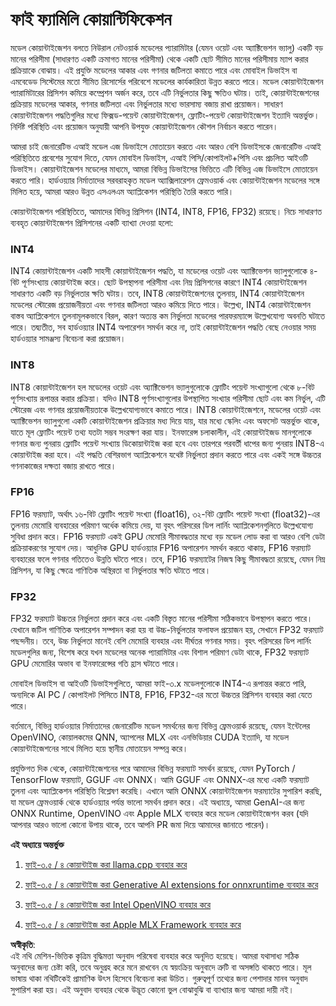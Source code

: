 # **ফাই ফ্যামিলি কোয়ান্টিফিকেশন**

মডেল কোয়ান্টাইজেশন বলতে নিউরাল নেটওয়ার্ক মডেলের প্যারামিটার (যেমন ওয়েট এবং অ্যাক্টিভেশন ভ্যালু) একটি বড় মানের পরিসীমা (সাধারণত একটি ক্রমাগত মানের পরিসীমা) থেকে একটি ছোট সীমিত মানের পরিসীমায় ম্যাপ করার প্রক্রিয়াকে বোঝায়। এই প্রযুক্তি মডেলের আকার এবং গণনার জটিলতা কমাতে পারে এবং মোবাইল ডিভাইস বা এমবেডেড সিস্টেমের মতো সীমিত রিসোর্সের পরিবেশে মডেলের কার্যকারিতা উন্নত করতে পারে। মডেল কোয়ান্টাইজেশন প্যারামিটারের প্রিসিশন কমিয়ে কম্প্রেশন অর্জন করে, তবে এটি নির্ভুলতার কিছু ক্ষতিও ঘটায়। তাই, কোয়ান্টাইজেশনের প্রক্রিয়ায় মডেলের আকার, গণনার জটিলতা এবং নির্ভুলতার মধ্যে ভারসাম্য বজায় রাখা প্রয়োজন। সাধারণ কোয়ান্টাইজেশন পদ্ধতিগুলির মধ্যে ফিক্সড-পয়েন্ট কোয়ান্টাইজেশন, ফ্লোটিং-পয়েন্ট কোয়ান্টাইজেশন ইত্যাদি অন্তর্ভুক্ত। নির্দিষ্ট পরিস্থিতি এবং প্রয়োজন অনুযায়ী আপনি উপযুক্ত কোয়ান্টাইজেশন কৌশল নির্বাচন করতে পারেন।

আমরা চাই জেনারেটিভ এআই মডেল এজ ডিভাইসে মোতায়েন করতে এবং আরও বেশি ডিভাইসকে জেনারেটিভ এআই পরিস্থিতিতে প্রবেশের সুযোগ দিতে, যেমন মোবাইল ডিভাইস, এআই পিসি/কোপাইলট+পিসি এবং প্রচলিত আইওটি ডিভাইস। কোয়ান্টাইজেশন মডেলের মাধ্যমে, আমরা বিভিন্ন ডিভাইসের ভিত্তিতে এটি বিভিন্ন এজ ডিভাইসে মোতায়েন করতে পারি। হার্ডওয়্যার নির্মাতাদের সরবরাহকৃত মডেল অ্যাক্সিলারেশন ফ্রেমওয়ার্ক এবং কোয়ান্টাইজেশন মডেলের সঙ্গে মিলিত হয়ে, আমরা আরও উন্নত এসএলএম অ্যাপ্লিকেশন পরিস্থিতি তৈরি করতে পারি।

কোয়ান্টাইজেশন পরিস্থিতিতে, আমাদের বিভিন্ন প্রিসিশন (INT4, INT8, FP16, FP32) রয়েছে। নিচে সাধারণত ব্যবহৃত কোয়ান্টাইজেশন প্রিসিশনের একটি ব্যাখ্যা দেওয়া হলো:

### **INT4**

INT4 কোয়ান্টাইজেশন একটি সাহসী কোয়ান্টাইজেশন পদ্ধতি, যা মডেলের ওয়েট এবং অ্যাক্টিভেশন ভ্যালুগুলোকে ৪-বিট পূর্ণসংখ্যায় কোয়ান্টাইজ করে। ছোট উপস্থাপনা পরিসীমা এবং নিম্ন প্রিসিশনের কারণে INT4 কোয়ান্টাইজেশন সাধারণত একটি বড় নির্ভুলতার ক্ষতি ঘটায়। তবে, INT8 কোয়ান্টাইজেশনের তুলনায়, INT4 কোয়ান্টাইজেশন মডেলের স্টোরেজ প্রয়োজনীয়তা এবং গণনার জটিলতা আরও কমিয়ে দিতে পারে। উল্লেখ্য, INT4 কোয়ান্টাইজেশন বাস্তব অ্যাপ্লিকেশনে তুলনামূলকভাবে বিরল, কারণ অত্যন্ত কম নির্ভুলতা মডেলের পারফরম্যান্সে উল্লেখযোগ্য অবনতি ঘটাতে পারে। তদ্ব্যতীত, সব হার্ডওয়্যার INT4 অপারেশন সমর্থন করে না, তাই কোয়ান্টাইজেশন পদ্ধতি বেছে নেওয়ার সময় হার্ডওয়্যার সামঞ্জস্য বিবেচনা করা প্রয়োজন।

### **INT8**

INT8 কোয়ান্টাইজেশন হল মডেলের ওয়েট এবং অ্যাক্টিভেশন ভ্যালুগুলোকে ফ্লোটিং পয়েন্ট সংখ্যাগুলো থেকে ৮-বিট পূর্ণসংখ্যায় রূপান্তর করার প্রক্রিয়া। যদিও INT8 পূর্ণসংখ্যাগুলোর উপস্থাপিত সংখ্যার পরিসীমা ছোট এবং কম নির্ভুল, এটি স্টোরেজ এবং গণনার প্রয়োজনীয়তাকে উল্লেখযোগ্যভাবে কমাতে পারে। INT8 কোয়ান্টাইজেশনে, মডেলের ওয়েট এবং অ্যাক্টিভেশন ভ্যালুগুলো একটি কোয়ান্টাইজেশন প্রক্রিয়ার মধ্য দিয়ে যায়, যার মধ্যে স্কেলিং এবং অফসেট অন্তর্ভুক্ত থাকে, যাতে মূল ফ্লোটিং পয়েন্ট তথ্য যতটা সম্ভব সংরক্ষণ করা যায়। ইনফারেন্স চলাকালীন, এই কোয়ান্টাইজড মানগুলোকে গণনার জন্য পুনরায় ফ্লোটিং পয়েন্ট সংখ্যায় ডিকোয়ান্টাইজ করা হবে এবং তারপরে পরবর্তী ধাপের জন্য পুনরায় INT8-এ কোয়ান্টাইজ করা হবে। এই পদ্ধতি বেশিরভাগ অ্যাপ্লিকেশনে যথেষ্ট নির্ভুলতা প্রদান করতে পারে এবং একই সঙ্গে উচ্চতর গণনাকাজের দক্ষতা বজায় রাখতে পারে।

### **FP16**

FP16 ফরম্যাট, অর্থাৎ ১৬-বিট ফ্লোটিং পয়েন্ট সংখ্যা (float16), ৩২-বিট ফ্লোটিং পয়েন্ট সংখ্যা (float32)-এর তুলনায় মেমোরি ব্যবহারের পরিমাণ অর্ধেক কমিয়ে দেয়, যা বৃহৎ পরিসরের ডিপ লার্নিং অ্যাপ্লিকেশনগুলিতে উল্লেখযোগ্য সুবিধা প্রদান করে। FP16 ফরম্যাট একই GPU মেমোরি সীমাবদ্ধতার মধ্যে বড় মডেল লোড করা বা আরও বেশি ডেটা প্রক্রিয়াকরণের সুযোগ দেয়। আধুনিক GPU হার্ডওয়্যার FP16 অপারেশন সমর্থন করতে থাকায়, FP16 ফরম্যাট ব্যবহারের ফলে গণনার গতিতেও উন্নতি ঘটতে পারে। তবে, FP16 ফরম্যাটের নিজস্ব কিছু সীমাবদ্ধতা রয়েছে, যেমন নিম্ন প্রিসিশন, যা কিছু ক্ষেত্রে গাণিতিক অস্থিরতা বা নির্ভুলতার ক্ষতি ঘটাতে পারে।

### **FP32**

FP32 ফরম্যাট উচ্চতর নির্ভুলতা প্রদান করে এবং একটি বিস্তৃত মানের পরিসীমা সঠিকভাবে উপস্থাপন করতে পারে। যেখানে জটিল গাণিতিক অপারেশন সম্পাদন করা হয় বা উচ্চ-নির্ভুলতার ফলাফল প্রয়োজন হয়, সেখানে FP32 ফরম্যাট পছন্দনীয়। তবে, উচ্চ নির্ভুলতা মানেই বেশি মেমোরি ব্যবহার এবং দীর্ঘতর গণনার সময়। বৃহৎ পরিসরের ডিপ লার্নিং মডেলগুলির জন্য, বিশেষ করে যখন মডেলের অনেক প্যারামিটার এবং বিশাল পরিমাণ ডেটা থাকে, FP32 ফরম্যাট GPU মেমোরির অভাব বা ইনফারেন্সের গতি হ্রাস ঘটাতে পারে।

মোবাইল ডিভাইস বা আইওটি ডিভাইসগুলিতে, আমরা ফাই-৩.x মডেলগুলোকে INT4-এ রূপান্তর করতে পারি, অন্যদিকে AI PC / কোপাইলট পিসিতে INT8, FP16, FP32-এর মতো উচ্চতর প্রিসিশন ব্যবহার করা যেতে পারে।

বর্তমানে, বিভিন্ন হার্ডওয়্যার নির্মাতাদের জেনারেটিভ মডেল সমর্থনের জন্য বিভিন্ন ফ্রেমওয়ার্ক রয়েছে, যেমন ইন্টেলের OpenVINO, কোয়ালকমের QNN, অ্যাপলের MLX এবং এনভিডিয়ার CUDA ইত্যাদি, যা মডেল কোয়ান্টাইজেশনের সাথে মিলিত হয়ে স্থানীয় মোতায়েন সম্পন্ন করে।

প্রযুক্তিগত দিক থেকে, কোয়ান্টাইজেশনের পরে আমাদের বিভিন্ন ফরম্যাট সমর্থন রয়েছে, যেমন PyTorch / TensorFlow ফরম্যাট, GGUF এবং ONNX। আমি GGUF এবং ONNX-এর মধ্যে একটি ফরম্যাট তুলনা এবং অ্যাপ্লিকেশন পরিস্থিতি বিশ্লেষণ করেছি। এখানে আমি ONNX কোয়ান্টাইজেশন ফরম্যাটের সুপারিশ করছি, যা মডেল ফ্রেমওয়ার্ক থেকে হার্ডওয়্যার পর্যন্ত ভালো সমর্থন প্রদান করে। এই অধ্যায়ে, আমরা GenAI-এর জন্য ONNX Runtime, OpenVINO এবং Apple MLX ব্যবহার করে মডেল কোয়ান্টাইজেশন করব (যদি আপনার আরও ভালো কোনো উপায় থাকে, তবে আপনি PR জমা দিয়ে আমাদের জানাতে পারেন)।

**এই অধ্যায়ে অন্তর্ভুক্ত**

1. [ফাই-৩.৫ / ৪ কোয়ান্টাইজ করা llama.cpp ব্যবহার করে](./UsingLlamacppQuantifyingPhi.md)

2. [ফাই-৩.৫ / ৪ কোয়ান্টাইজ করা Generative AI extensions for onnxruntime ব্যবহার করে](./UsingORTGenAIQuantifyingPhi.md)

3. [ফাই-৩.৫ / ৪ কোয়ান্টাইজ করা Intel OpenVINO ব্যবহার করে](./UsingIntelOpenVINOQuantifyingPhi.md)

4. [ফাই-৩.৫ / ৪ কোয়ান্টাইজ করা Apple MLX Framework ব্যবহার করে](./UsingAppleMLXQuantifyingPhi.md)

**অস্বীকৃতি**:  
এই নথি মেশিন-ভিত্তিক কৃত্রিম বুদ্ধিমত্তা অনুবাদ পরিষেবা ব্যবহার করে অনূদিত হয়েছে। আমরা যথাসাধ্য সঠিক অনুবাদের জন্য চেষ্টা করি, তবে অনুগ্রহ করে মনে রাখবেন যে স্বয়ংক্রিয় অনুবাদে ত্রুটি বা অসঙ্গতি থাকতে পারে। মূল ভাষায় থাকা নথিটিকেই প্রামাণিক উৎস হিসেবে বিবেচনা করা উচিত। গুরুত্বপূর্ণ তথ্যের জন্য পেশাদার মানব অনুবাদ সুপারিশ করা হয়। এই অনুবাদ ব্যবহার থেকে উদ্ভূত কোনো ভুল বোঝাবুঝি বা ব্যাখ্যার জন্য আমরা দায়ী নই।